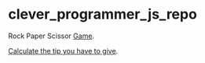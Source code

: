 # clever_programmer_js_repo

Rock Paper Scissor [Game](https://rock-paper-scissor-abdullah.netlify.app/).

[Calculate the tip you have to give](https://tip-calculator-by-abdullah-with-qazi.netlify.app/).
